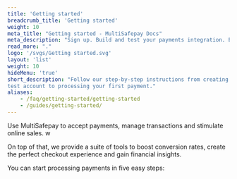 ```yaml
---
title: 'Getting started'
breadcrumb_title: 'Getting started'
weight: 10
meta_title: "Getting started - MultiSafepay Docs"
meta_description: "Sign up. Build and test your payments integration. Explore our products and services. Use our API Reference, SDKs, and wrappers. Get support."
read_more: "."
logo: '/svgs/Getting started.svg'
layout: 'list'
weight: 10
hideMenu: 'true'
short_description: "Follow our step-by-step instructions from creating a 
test account to processing your first payment."
aliases:
    - /faq/getting-started/getting-started
    - /guides/getting-started/
---
```


Use MultiSafepay to accept payments, manage transactions and stimulate online sales. w

On top of that, we provide a suite of tools to boost conversion rates, create the perfect checkout experience and gain financial insights.

You can start processing payments in five easy steps:

